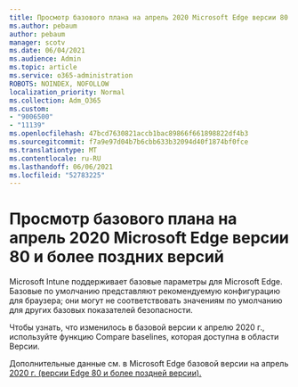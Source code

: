 ```yaml
---
title: Просмотр базового плана на апрель 2020 Microsoft Edge версии 80 и более поздних версий
ms.author: pebaum
author: pebaum
manager: scotv
ms.date: 06/04/2021
ms.audience: Admin
ms.topic: article
ms.service: o365-administration
ROBOTS: NOINDEX, NOFOLLOW
localization_priority: Normal
ms.collection: Adm_O365
ms.custom:
- "9006500"
- "11139"
ms.openlocfilehash: 47bcd7630821accb1bac89866f661898822df4b3
ms.sourcegitcommit: f7a9e97d04b7b6cbb633b32094d40f1874bf0fce
ms.translationtype: MT
ms.contentlocale: ru-RU
ms.lasthandoff: 06/06/2021
ms.locfileid: "52783225"
---
```

# <a name="view-the-april-2020-baseline-for-microsoft-edge-versions-80-and-later"></a>Просмотр базового плана на апрель 2020 Microsoft Edge версии 80 и более поздних версий

Microsoft Intune поддерживает базовые параметры для Microsoft Edge. Базовые по умолчанию представляют рекомендуемую конфигурацию для браузера; они могут не соответствовать значениям по умолчанию для других базовых показателей безопасности.

Чтобы узнать, что изменилось в базовой версии к апрелю 2020 г., используйте функцию Compare baselines, которая доступна в области Версии.

Дополнительные данные см. в Microsoft Edge базовой версии на апрель [2020 г. (версии Edge 80 и более поздней версии).](/mem/intune/protect/security-baseline-settings-edge?pivots=edge-april-2020)